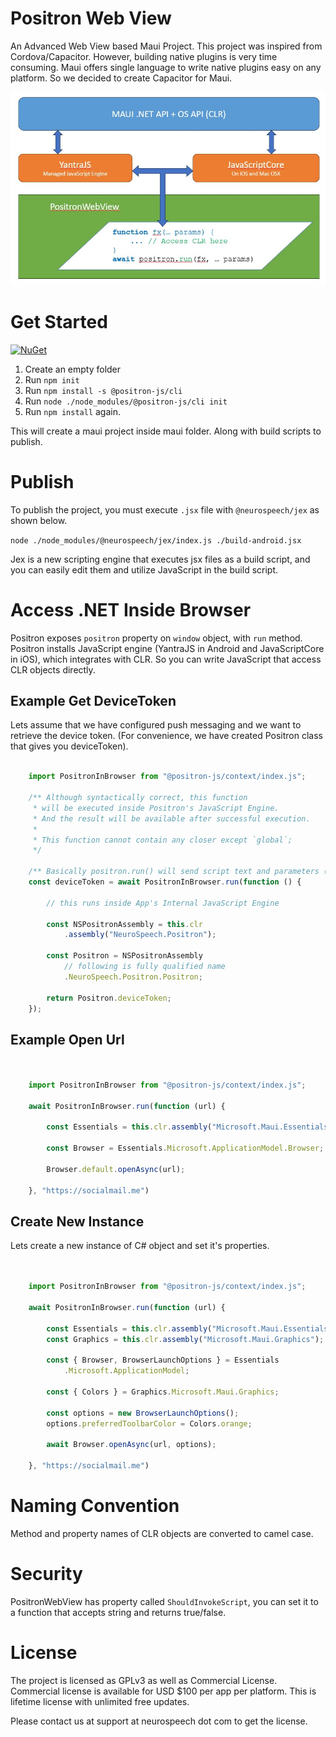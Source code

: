 # Positron Web View
An Advanced Web View based Maui Project. This project was inspired from Cordova/Capacitor. However, building native plugins is very time consuming. Maui offers single language to write native plugins easy on any platform. So we decided to create Capacitor for Maui.

![Positron Diagram](./diagram.jpg)

# Get Started
[![NuGet](https://img.shields.io/nuget/v/NeuroSpeech.Positron.svg?label=NuGet)](https://www.nuget.org/packages/NeuroSpeech.Positron)

1. Create an empty folder
2. Run `npm init`
3. Run `npm install -s @positron-js/cli`
4. Run `node ./node_modules/@positron-js/cli init`
5. Run `npm install` again.

This will create a maui project inside maui folder. Along with build scripts to publish.

# Publish
To publish the project, you must execute `.jsx` file with `@neurospeech/jex` as shown below.

`node ./node_modules/@neurospeech/jex/index.js ./build-android.jsx`

Jex is a new scripting engine that executes jsx files as a build script, and you can easily edit them and utilize JavaScript in the build script.

# Access .NET Inside Browser

Positron exposes `positron` property on `window` object, with `run` method. Positron installs JavaScript engine (YantraJS in Android and JavaScriptCore in iOS), which integrates with CLR. So you can write JavaScript that access CLR objects directly.

## Example Get DeviceToken

Lets assume that we have configured push messaging and we want to retrieve the device token. (For convenience, we have created Positron class that gives you deviceToken).

```javascript

    import PositronInBrowser from "@positron-js/context/index.js";

    /** Although syntactically correct, this function
     * will be executed inside Positron's JavaScript Engine.
     * And the result will be available after successful execution.
     * 
     * This function cannot contain any closer except `global`;
     */

    /** Basically positron.run() will send script text and parameters (as json) to Positron's JavaScript engine*/
    const deviceToken = await PositronInBrowser.run(function () {

        // this runs inside App's Internal JavaScript Engine

        const NSPositronAssembly = this.clr
            .assembly("NeuroSpeech.Positron");

        const Positron = NSPositronAssembly
            // following is fully qualified name
            .NeuroSpeech.Positron.Positron;

        return Positron.deviceToken;
    });

```

## Example Open Url

```javascript


    import PositronInBrowser from "@positron-js/context/index.js";

    await PositronInBrowser.run(function (url) {

        const Essentials = this.clr.assembly("Microsoft.Maui.Essentials");

        const Browser = Essentials.Microsoft.ApplicationModel.Browser;

        Browser.default.openAsync(url);

    }, "https://socialmail.me")
```

## Create New Instance

Lets create a new instance of C# object and set it's properties.

```javascript


    import PositronInBrowser from "@positron-js/context/index.js";

    await PositronInBrowser.run(function (url) {

        const Essentials = this.clr.assembly("Microsoft.Maui.Essentials");
        const Graphics = this.clr.assembly("Microsoft.Maui.Graphics");

        const { Browser, BrowserLaunchOptions } = Essentials
            .Microsoft.ApplicationModel;

        const { Colors } = Graphics.Microsoft.Maui.Graphics;

        const options = new BrowserLaunchOptions();
        options.preferredToolbarColor = Colors.orange;

        await Browser.openAsync(url, options);

    }, "https://socialmail.me")

```

# Naming Convention

Method and property names of CLR objects are converted to camel case.

# Security

PositronWebView has property called `ShouldInvokeScript`, you can set it to a function that accepts string and returns true/false.

# License

The project is licensed as GPLv3 as well as Commercial License. Commercial license is available for USD $100 per app per platform. This is lifetime license with unlimited free updates.

Please contact us at support at neurospeech dot com to get the license.

